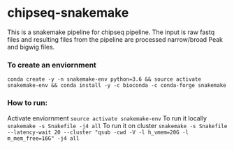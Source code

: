 # chipseq-snakemake
This is a snakemake pipeline for chipseq pipeline. 
The input is raw fastq files and resulting files from the pipeline are processed narrow/broad Peak and bigwig files.

### To create an enviornment
`conda create -y -n snakemake-env python=3.6 && source activate snakemake-env && conda install -y -c bioconda -c conda-forge snakemake`

### How to run:
Activate enviornment
`source activate snakemake-env`
To run it locally
`snakemake -s Snakefile -j4 all`
To run it on cluster
`snakemake -s Snakefile --latency-wait 20 --cluster "qsub -cwd -V -l h_vmem=20G -l m_mem_free=16G" -j4 all`
